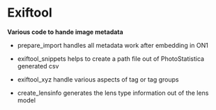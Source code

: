 # Exiftool

**Various code to hande image metadata**

-   prepare_import handles all metadata work after embedding in ON1

-   exiftool_snippets helps to create a path file out of PhotoStatistica generated csv

-   exiftool_xyz handle various aspects of tag or tag groups

-   create_lensinfo generates the lens type information out of the lens model
